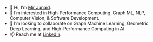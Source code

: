 - 👋 Hi, I’m [Mir Junaid](https://mirjunaid26.github.io/).
- 👀 I’m interested in High-Performance Computing, Graph ML, NLP, Computer Vision, & Software Development.
- 💞️ I’m looking to collaborate on Graph Machine Learning, Geometric Deep Learning, and High-Performance Computing in AI.
- 📫 Reach me at [LinkedIn](https://www.linkedin.com/in/mirjunaid26/).


<!---
mirjunaid26/mirjunaid26 is a ✨ special ✨ repository because its `README.md` (this file) appears on your GitHub profile.
You can click the Preview link to take a look at your changes.
--->
